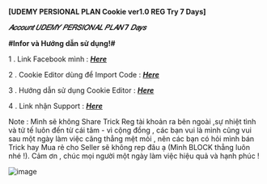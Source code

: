 **[UDEMY PERSIONAL PLAN Cookie ver1.0 REG Try 7 Days]** 

***𝐴𝑐𝑐𝑜𝑢𝑛𝑡 𝑈𝐷𝐸𝑀𝑌 𝑃𝐸𝑅𝑆𝐼𝑂𝑁𝐴𝐿 𝑃𝐿𝐴𝑁 7 𝐷𝑎𝑦𝑠***

**#Infor và Hướng dẫn sử dụng!#**

1 . Link Facebook mình : [***Here***](https://www.facebook.com/N.V.D.2803/)

2 . Cookie Editor dùng để Import Code : [***Here***](https://chrome.google.com/webstore/detail/cookie-editor/hlkenndednhfkekhgcdicdfddnkalmdm)

3 . Hướng dẫn sử dụng Cookie Editor : [***Here***](https://youtu.be/IUCZX0dzrN4)

4 . Link nhận Support : [***Here***](https://www.facebook.com/photo?fbid=3330306193873101&set=a.1387699194800487)

Note : Mình sẽ không Share Trick Reg tài khoản ra bên ngoài ,sự nhiệt tình và tử tế luôn đến từ cái tâm - vì cộng đồng , các bạn vui là mình cũng vui sau một ngày làm việc căng thẳng mệt mỏi ,  nên các bạn có hỏi mình bán Trick hay Mua rẻ cho Seller sẽ không rep đâu ạ (Mình BLOCK thẳng luôn nhé !). Cảm ơn , chúc mọi người một ngày làm việc hiệu quả và hạnh phúc !

![image](https://github.com/IT-Udemy-Trick-Reg/Cookie-Udemy/assets/24869201/82c6fc75-cf6b-45f0-8997-0d1233cf9fc8)

